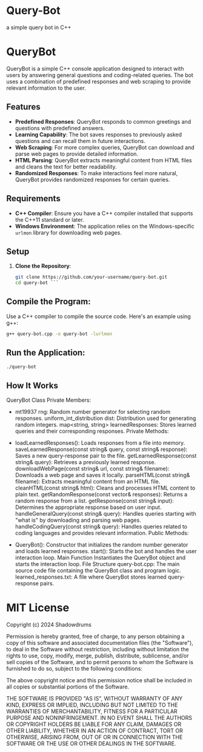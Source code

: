 # Query-Bot
a simple query bot in C++ 

# QueryBot

QueryBot is a simple C++ console application designed to interact with users by answering general questions and coding-related queries. The bot uses a combination of predefined responses and web scraping to provide relevant information to the user.

## Features

- **Predefined Responses**: QueryBot responds to common greetings and questions with predefined answers.
- **Learning Capability**: The bot saves responses to previously asked questions and can recall them in future interactions.
- **Web Scraping**: For more complex queries, QueryBot can download and parse web pages to provide detailed information.
- **HTML Parsing**: QueryBot extracts meaningful content from HTML files and cleans the text for better readability.
- **Randomized Responses**: To make interactions feel more natural, QueryBot provides randomized responses for certain queries.

## Requirements

- **C++ Compiler**: Ensure you have a C++ compiler installed that supports the C++11 standard or later.
- **Windows Environment**: The application relies on the Windows-specific `urlmon` library for downloading web pages.

## Setup

1. **Clone the Repository**:
   ```bash
   git clone https://github.com/your-username/query-bot.git
   cd query-bot ```

## Compile the Program:
Use a C++ compiler to compile the source code. Here's an example using g++:
```bash
g++ query-bot.cpp -o query-bot -lurlmon
```
## Run the Application:

```bash
./query-bot
```

## How It Works
QueryBot Class
Private Members:

- mt19937 rng: Random number generator for selecting random responses.
uniform_int_distribution<int> dist: Distribution used for generating random integers.
map<string, string> learnedResponses: Stores learned queries and their corresponding responses.
Private Methods:

- loadLearnedResponses(): Loads responses from a file into memory.
saveLearnedResponse(const string& query, const string& response): Saves a new query-response pair to the file.
getLearnedResponse(const string& query): Retrieves a previously learned response.
downloadWebPage(const string& url, const string& filename): Downloads a web page and saves it locally.
parseHTML(const string& filename): Extracts meaningful content from an HTML file.
cleanHTML(const string& html): Cleans and processes HTML content to plain text.
getRandomResponse(const vector<string>& responses): Returns a random response from a list.
getResponse(const string& input): Determines the appropriate response based on user input.
handleGeneralQuery(const string& query): Handles queries starting with "what is" by downloading and parsing web pages.
handleCodingQuery(const string& query): Handles queries related to coding languages and provides relevant information.
Public Methods:

- QueryBot(): Constructor that initializes the random number generator and loads learned responses.
start(): Starts the bot and handles the user interaction loop.
Main Function
Instantiates the QueryBot object and starts the interaction loop.
File Structure
query-bot.cpp: The main source code file containing the QueryBot class and program logic.
learned_responses.txt: A file where QueryBot stores learned query-response pairs.

# MIT License

Copyright (c) 2024 Shadowdrums

Permission is hereby granted, free of charge, to any person obtaining a copy
of this software and associated documentation files (the "Software"), to deal
in the Software without restriction, including without limitation the rights
to use, copy, modify, merge, publish, distribute, sublicense, and/or sell
copies of the Software, and to permit persons to whom the Software is
furnished to do so, subject to the following conditions:

The above copyright notice and this permission notice shall be included in all
copies or substantial portions of the Software.

THE SOFTWARE IS PROVIDED "AS IS", WITHOUT WARRANTY OF ANY KIND, EXPRESS OR
IMPLIED, INCLUDING BUT NOT LIMITED TO THE WARRANTIES OF MERCHANTABILITY,
FITNESS FOR A PARTICULAR PURPOSE AND NONINFRINGEMENT. IN NO EVENT SHALL THE
AUTHORS OR COPYRIGHT HOLDERS BE LIABLE FOR ANY CLAIM, DAMAGES OR OTHER
LIABILITY, WHETHER IN AN ACTION OF CONTRACT, TORT OR OTHERWISE, ARISING FROM,
OUT OF OR IN CONNECTION WITH THE SOFTWARE OR THE USE OR OTHER DEALINGS IN THE
SOFTWARE.


